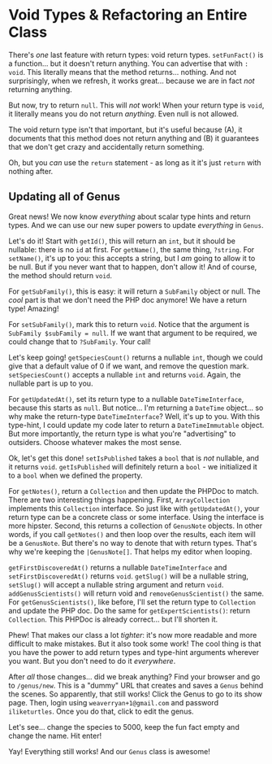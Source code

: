 # Void Types & Refactoring an Entire Class

There's *one* last feature with return types: void return types. `setFunFact()` is
a function... but it doesn't return anything. You can advertise that with `: void`.
This literally means that the method returns... nothing. And not surprisingly, when
we refresh, it works great... because we are in fact *not* returning anything.

But now, try to return `null`. This will *not* work! When your return type is
`void`, it literally means you do not return *anything*. Even null is not allowed.

The void return type isn't that important, but it's useful because (A), it documents
that this method does not return anything and (B) it guarantees that we don't get
crazy and accidentally return something.

Oh, but you *can* use the `return` statement - as long as it it's just `return` with
nothing after.

## Updating all of Genus

Great news! We now know *everything* about scalar type hints and return types. And
we can use our new super powers to update *everything* in `Genus`.

Let's do it! Start with `getId()`, this will return an `int`, but it should be nullable:
there is no `id` at first. For `getName()`, the same thing, `?string`. For `setName()`,
it's up to you: this accepts a string, but I *am* going to allow it to be null. But
if you never want that to happen, don't allow it! And of course, the method should
return `void`.

For `getSubFamily()`, this is easy: it will return a `SubFamily` object or null.
The *cool* part is that we don't need the PHP doc anymore! We have a return type!
Amazing!

For `setSubFamily()`, mark this to return `void`. Notice that the argument is
`SubFamily $subFamily = null`. If we want that argument to be required, we could
change that to `?SubFamily`. Your call!

Let's keep going! `getSpeciesCount()` returns a nullable `int`, though we could give
that a default value of 0 if we want, and remove the question mark. `setSpeciesCount()`
accepts a nullable `int` and returns `void`. Again, the nullable part is up to you.

For `getUpdatedAt()`, set its return type to a nullable `DateTimeInterface`, because
this starts as `null`. But notice... I'm returning a `DateTime` object... so why make
the return-type `DateTimeInterface`? Well, it's up to you. With this type-hint, I could
update my code later to return a `DateTimeImmutable` object. But more importantly,
the return type is what you're "advertising" to outsiders. Choose whatever makes
the most sense.

Ok, let's get this done! `setIsPublished` takes a `bool` that is *not* nullable,
and it returns `void`. `getIsPublished` will definitely return a `bool` - we initialized
it to a `bool` when we defined the property. 

For `getNotes()`, return a `Collection` and then update the PHPDoc to match. There
are two interesting things happening. First, `ArrayCollection` implements this
`Collection` interface. So just like with `getUpdatedAt()`, your return type can
be a concrete class or some interface. Using the interface is more hipster. Second,
this returns a collection of `GenusNote` objects. In other words, if you call `getNotes()`
and then loop over the results, each item will be a `GenusNote`. But there's no way
to denote that with return types. That's why we're keeping the `|GenusNote[]`. That
helps my editor when looping.

`getFirstDiscoveredAt()` returns a nullable `DateTimeInterface` and `setFirstDiscoveredAt()`
returns `void`. `getSlug()` will be a nullable string, `setSlug()` will accept a nullable
string argument and return `void`. `addGenusScientists()` will return void and `removeGenusScientist()`
the same. For `getGenusScientists()`, like before, I'll set the return type to `Collection`
and update the PHP doc. Do the same for `getExpertScientists()`: return `Collection`.
This PHPDoc is already correct... but I'll shorten it.

Phew! That makes our class a lot *tighter*: it's now more readable and more difficult
to make mistakes. But it also took some work! The cool thing is that you have the
power to add return types and type-hint arguments wherever you want. But you
don't need to do it *everywhere*.

After *all* those changes... did we break anything? Find your browser and go to
`/genus/new`. This is a "dummy" URL that creates and saves a `Genus` behind the
scenes. So apparently, that still works! Click the Genus to go to its show page.
Then, login using `weaverryan+1@gmail.com` and password `iliketurtles`. Once you
do that, click to edit the genus.

Let's see... change the species to 5000, keep the fun fact empty and change the
name. Hit enter!

Yay! Everything still works! And our `Genus` class is awesome!
